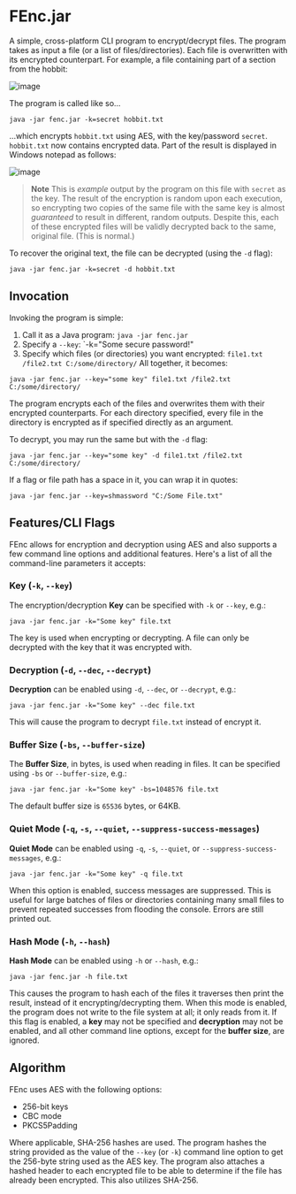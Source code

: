# FEnc.jar
A simple, cross-platform CLI program to encrypt/decrypt files. The program takes as input a file (or a list of files/directories). Each file is overwritten with its encrypted counterpart. For example, a file containing part of a section from the hobbit:

![image](https://user-images.githubusercontent.com/117754232/217385037-54a635da-fd2a-46e8-bea0-c95830854d55.png)

The program is called like so...
```batch
java -jar fenc.jar -k=secret hobbit.txt
```

...which encrypts `hobbit.txt` using AES, with the key/password `secret`. `hobbit.txt` now contains encrypted data. Part of the result is displayed in Windows notepad as follows:

![image](https://user-images.githubusercontent.com/117754232/217385109-acbf02a5-0e2d-4efc-95da-1075667d17d8.png)

> **Note**
> This is *example* output by the program on this file with `secret` as the key. The result of the encryption is random upon each execution, so encrypting two copies of the same file with the same key is almost *guaranteed* to result in different, random outputs. Despite this, each of these encrypted files will be validly decrypted back to the same, original file. (This is normal.)

To recover the original text, the file can be decrypted (using the `-d` flag):

```batch
java -jar fenc.jar -k=secret -d hobbit.txt
```

## Invocation
Invoking the program is simple: 
1. Call it as a Java program: `java -jar fenc.jar`
2. Specify a `--key`: `-k="Some secure password!"
3. Specify which files (or directories) you want encrypted: `file1.txt /file2.txt C:/some/directory/`
All together, it becomes:
```batch
java -jar fenc.jar --key="some key" file1.txt /file2.txt C:/some/directory/
```

The program encrypts each of the files and overwrites them with their encrypted counterparts. For each directory specified, every file in the directory is encrypted as if specified directly as an argument.

To decrypt, you may run the same but with the `-d` flag:
```batch
java -jar fenc.jar --key="some key" -d file1.txt /file2.txt C:/some/directory/
```

If a flag or file path has a space in it, you can wrap it in quotes:
```batch
java -jar fenc.jar --key=shmassword "C:/Some File.txt"
```

## Features/CLI Flags
FEnc allows for encryption and decryption using AES and also supports a few command line options and additional features. Here's a list of all the command-line parameters it accepts:

### Key (`-k`, `--key`)
The encryption/decryption **Key** can be specified with `-k` or `--key`, e.g.:
```
java -jar fenc.jar -k="Some key" file.txt
```
The key is used when encrypting or decrypting. A file can only be decrypted with the key that it was encrypted with.

### Decryption (`-d`, `--dec`, `--decrypt`)
**Decryption** can be enabled using `-d`, `--dec`, or `--decrypt`, e.g.:
```
java -jar fenc.jar -k="Some key" --dec file.txt
```
This will cause the program to decrypt `file.txt` instead of encrypt it.

### Buffer Size (`-bs`, `--buffer-size`)
The **Buffer Size**, in bytes, is used when reading in files. It can be specified using `-bs` or `--buffer-size`, e.g.:
```
java -jar fenc.jar -k="Some key" -bs=1048576 file.txt
```
The default buffer size is `65536` bytes, or 64KB.

### Quiet Mode (`-q`, `-s`, `--quiet`, `--suppress-success-messages`)
**Quiet Mode** can be enabled using `-q`, `-s`, `--quiet`, or `--suppress-success-messages`, e.g.:
```
java -jar fenc.jar -k="Some key" -q file.txt
```
When this option is enabled, success messages are suppressed. This is useful for large batches of files or directories containing many small files to prevent repeated successes from flooding the console. Errors are still printed out.

### Hash Mode (`-h`, `--hash`)
**Hash Mode** can be enabled using `-h` or `--hash`, e.g.:
```
java -jar fenc.jar -h file.txt
```
This causes the program to hash each of the files it traverses then print the result, instead of it encrypting/decrypting them. When this mode is enabled, the program does not write to the file system at all; it only reads from it. If this flag is enabled, a **key** may not be specified and **decryption** may not be enabled, and all other command line options, except for the **buffer size**, are ignored.


## Algorithm
FEnc uses AES with the following options:
* 256-bit keys
* CBC mode
* PKCS5Padding

Where applicable, SHA-256 hashes are used. The program hashes the string provided as the value of the `--key` (or `-k`) command line option to get the 256-byte string used as the AES key. The program also attaches a hashed header to each encrypted file to be able to determine if the file has already been encrypted. This also utilizes SHA-256.

